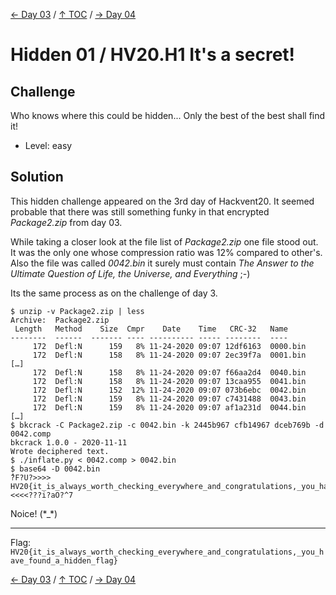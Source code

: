 [← Day 03](../day03/) / [↑ TOC](../README.md) / [→ Day 04](../day04/)


# Hidden 01 / HV20.H1 It's a secret!



## Challenge

<!-- ...10....:...20....:...30....:...40....:...50....:...60....:...70....:. -->
Who knows where this could be hidden... Only the best of the best shall find it!

* Level: easy



## Solution

This hidden challenge appeared on the 3rd day of Hackvent20. It seemed probable
that there was still something funky in that encrypted _Package2.zip_ from 
day 03.

While taking a closer look at the file list of _Package2.zip_ one file stood
out. It was the only one whose compression ratio was 12% compared to other's. 
Also the file was called _0042.bin_ it surely must contain _The Answer to the
Ultimate Question of Life, the Universe, and Everything_ ;-)

Its the same process as on the challenge of day 3.

``` shell
$ unzip -v Package2.zip | less
Archive:  Package2.zip
 Length   Method    Size  Cmpr    Date    Time   CRC-32   Name
--------  ------  ------- ---- ---------- ----- --------  ----
     172  Defl:N      159   8% 11-24-2020 09:07 12df6163  0000.bin
     172  Defl:N      158   8% 11-24-2020 09:07 2ec39f7a  0001.bin
[…]
     172  Defl:N      158   8% 11-24-2020 09:07 f66aa2d4  0040.bin
     172  Defl:N      158   8% 11-24-2020 09:07 13caa955  0041.bin
     172  Defl:N      152  12% 11-24-2020 09:07 073b6ebc  0042.bin
     172  Defl:N      159   8% 11-24-2020 09:07 c7431488  0043.bin
     172  Defl:N      159   8% 11-24-2020 09:07 af1a231d  0044.bin
[…]
$ bkcrack -C Package2.zip -c 0042.bin -k 2445b967 cfb14967 dceb769b -d 0042.comp
bkcrack 1.0.0 - 2020-11-11
Wrote deciphered text.
$ ./inflate.py < 0042.comp > 0042.bin
$ base64 -D 0042.bin 
ُ?F?U?>>>>   HV20{it_is_always_worth_checking_everywhere_and_congratulations,_you_have_found_a_hidden_flag}   <<<<???i?aO?^7
```

Noice! (\*_\*)

--------------------------------------------------------------------------------

Flag: `HV20{it_is_always_worth_checking_everywhere_and_congratulations,_you_have_found_a_hidden_flag}`

[← Day 03](../day03/) / [↑ TOC](../README.md) / [→ Day 04](../day04/)

